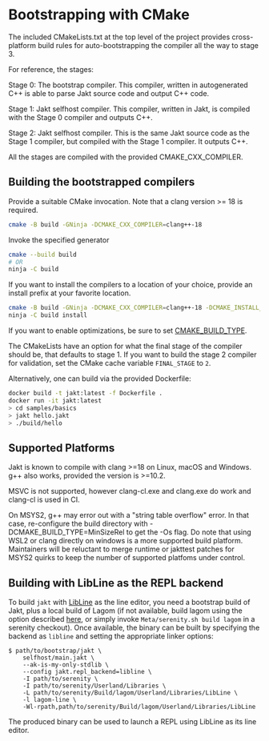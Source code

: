 # Bootstrapping with CMake

The included CMakeLists.txt at the top level of the project provides cross-platform build rules for
auto-bootstrapping the compiler all the way to stage 3.

For reference, the stages:

Stage 0: The bootstrap compiler. This compiler, written in autogenerated C++ is able to parse Jakt source code and output C++ code.

Stage 1: Jakt selfhost compiler. This compiler, written in Jakt, is compiled with the Stage 0 compiler and outputs C++.

Stage 2: Jakt selfhost compiler. This is the same Jakt source code as the Stage 1 compiler, but compiled with the Stage 1 compiler. It outputs C++.

All the stages are compiled with the provided CMAKE_CXX_COMPILER.

## Building the bootstrapped compilers

Provide a suitable CMake invocation. Note that a clang version >= 18 is required.

```sh
cmake -B build -GNinja -DCMAKE_CXX_COMPILER=clang++-18
```

Invoke the specified generator

```sh
cmake --build build
# OR
ninja -C build
```

If you want to install the compilers to a location of your choice, provide an install prefix at your favorite location.

```sh
cmake -B build -GNinja -DCMAKE_CXX_COMPILER=clang++-18 -DCMAKE_INSTALL_PREFIX=jakt-install
ninja -C build install
```

If you want to enable optimizations, be sure to set [CMAKE_BUILD_TYPE](https://cmake.org/cmake/help/latest/variable/CMAKE_BUILD_TYPE.html?highlight=cmake_build_type).

The CMakeLists have an option for what the final stage of the compiler should be, that defaults to stage 1. If you want to build the stage 2 compiler
for validation, set the CMake cache variable `FINAL_STAGE` to `2`.

Alternatively, one can build via the provided Dockerfile:
```sh
docker build -t jakt:latest -f Dockerfile .
docker run -it jakt:latest
> cd samples/basics
> jakt hello.jakt
> ./build/hello
```

## Supported Platforms

Jakt is known to compile with clang >=18 on Linux, macOS and Windows. g++ also works, provided the version is >=10.2.

MSVC is not supported, however clang-cl.exe and clang.exe do work and clang-cl is used in CI.

On MSYS2, g++ may error out with a "string table overflow" error. In that case, re-configure the build directory with -DCMAKE_BUILD_TYPE=MinSizeRel to get the -Os flag. Do note that using WSL2 or clang directly on windows is a more supported build platform. Maintainers will be reluctant to merge runtime or jakttest patches for MSYS2 quirks to keep the number of supported platfoms under control.

## Building with LibLine as the REPL backend

To build `jakt` with [LibLine](https://github.com/SerenityOS/serenity/blob/master/Userland/Libraries/LibLine) as the line editor, you need a bootstrap build of Jakt, plus a local build of Lagom (if not available, build lagom using the option described [here](https://github.com/SerenityOS/serenity/blob/master/Documentation/AdvancedBuildInstructions.md#cmake-build-options), or simply invoke `Meta/serenity.sh build lagom` in a serenity checkout). Once available, the binary can be
built by specifying the backend as `libline` and setting the appropriate linker options:
```console
$ path/to/bootstrap/jakt \
    selfhost/main.jakt \
    --ak-is-my-only-stdlib \
    --config jakt.repl_backend=libline \
    -I path/to/serenity \
    -I path/to/serenity/Userland/Libraries \
    -L path/to/serenity/Build/lagom/Userland/Libraries/LibLine \
    -l lagom-line \
    -Wl-rpath,path/to/serenity/Build/lagom/Userland/Libraries/LibLine
```

The produced binary can be used to launch a REPL using LibLine as its line editor.
